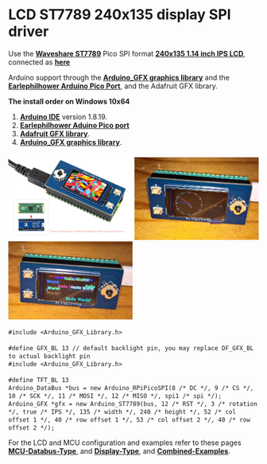 
# LCD ST7789 240x135 display SPI driver

Use the [**Waveshare ST7789**](https://www.waveshare.com/pico-lcd-1.14.htm) Pico SPI format [**240x135 1.14 inch IPS LCD**](https://www.waveshare.com/wiki/Pico-LCD-1.14), connected as [**here**](images/connections.jpg)

Arduino support through the [**Arduino_GFX graphics library**](https://github.com/moononournation/Arduino_GFX) and the [**Earlephilhower Arduino Pico Port**](https://github.com/earlephilhower/arduino-pico/), and the Adafruit GFX library.

**The install order on Windows 10x64**
1. [**Arduino IDE**](https://www.arduino.cc/en/software) version 1.8.19.
2. [**Earlephilhower Aduino Pico port**](https://github.com/earlephilhower/arduino-pico/)
3. [**Adafruit GFX library**](https://github.com/adafruit/Adafruit-GFX-Library).
4. [**Arduino_GFX graphics library**](https://github.com/moononournation/Arduino_GFX).

<p align="left">
<img src="images/lcd1.jpg" width="250" /> 
<img src="images/lcd-clock.jpg" width="250" /> 
<img src="images/lcd-hellogfx.jpg" width="250" /> 
</p>

```
#include <Arduino_GFX_Library.h>

#define GFX_BL 13 // default backlight pin, you may replace DF_GFX_BL to actual backlight pin
#include <Arduino_GFX_Library.h>

#define TFT_BL 13
Arduino_DataBus *bus = new Arduino_RPiPicoSPI(8 /* DC */, 9 /* CS */, 10 /* SCK */, 11 /* MOSI */, 12 /* MISO */, spi1 /* spi */);
Arduino_GFX *gfx = new Arduino_ST7789(bus, 12 /* RST */, 3 /* rotation */, true /* IPS */, 135 /* width */, 240 /* height */, 52 /* col offset 1 */, 40 /* row offset 1 */, 53 /* col offset 2 */, 40 /* row offset 2 */);

```

For the LCD and MCU configuration and examples refer to these pages [**MCU-Databus-Type**](https://github.com/moononournation/Arduino_GFX/wiki/Data-Bus-Class), and [**Display-Type**](https://github.com/moononournation/Arduino_GFX/wiki/Display-Class), and [**Combined-Examples**](https://github.com/moononournation/Arduino_GFX/wiki/Dev-Device-Declaration).



